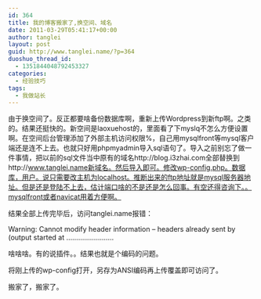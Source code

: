 ```yaml
---
id: 364
title: 我的博客搬家了,换空间、域名
date: 2011-03-29T05:41:17+00:00
author: tanglei
layout: post
guid: http://www.tanglei.name/?p=364
duoshuo_thread_id:
  - 1351844048792453327
categories:
  - 经验技巧
tags:
  - 我做站长
---
```

由于换空间了。反正都要啥备份数据库啊，重新上传Wordpress到新ftp啊。之类的。结果还挺快的。新空间是laoxuehost的，里面看了下myslq不怎么方便设置啊。在空间后台管理添加了外部主机访问权限%，自己用mysqlfront等mysql客户端还是连不上去。也就只好用phpmyadmin导入sql语句了。导入之前别忘了做一件事情，把以前的sql文件当中原有的域名http://blog.i3zhai.com全部替换到http://www.tanglei.name新域名。然后导入即可。修改wp-config.php。数据库，用户。说只需要改主机为localhost。推断出来的ftp地址就是mysql服务器地址。但是还是登陆不上去，估计端口啥的不是还是怎么回事。有空还得咨询下。。mysqlfront或者navicat用着方便啊。
  
结果全部上传完毕后，访问tanglei.name报错：
  
Warning: Cannot modify header information &#8211; headers already sent by (output started at ……………………
  
啥啥啥。有的说插件。。结果也就是个编码的问题。
  
将刚上传的wp-config打开，另存为ANSI编码再上传覆盖即可访问了。
  
搬家了，搬家了。
